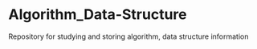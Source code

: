 # Algorithm_Data-Structure
Repository for studying and storing algorithm, data structure information
